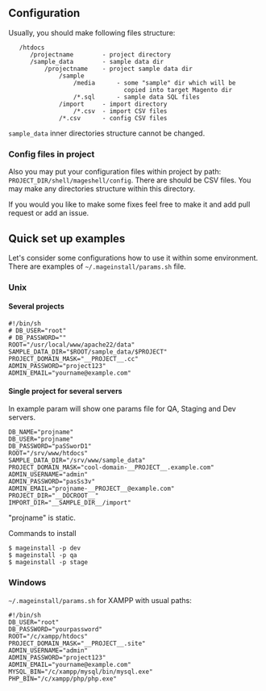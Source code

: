 ## Configuration

Usually, you should make following files structure:

       /htdocs
          /projectname        - project directory
          /sample_data        - sample data dir
              /projectname    - project sample data dir
                  /sample
                      /media      - some "sample" dir which will be
                                    copied into target Magento dir
                      /*.sql      - sample data SQL files
                  /import     - import directory
                      /*.csv  - import CSV files
                  /*.csv      - config CSV files

`sample_data` inner directories structure cannot be changed.

### Config files in project
Also you may put your configuration files within project by path:
`PROJECT_DIR/shell/mageshell/config`.
There are should be CSV files. You may make any directories structure within this directory.

If you would you like to make some fixes feel free to make it and add pull request or add an issue.

## Quick set up examples
Let's consider some configurations how to use it within some environment.
There are examples of `~/.mageinstall/params.sh` file.

### Unix
#### Several projects

    #!/bin/sh
    # DB_USER="root"
    # DB_PASSWORD=""
    ROOT="/usr/local/www/apache22/data"
    SAMPLE_DATA_DIR="$ROOT/sample_data/$PROJECT"
    PROJECT_DOMAIN_MASK="__PROJECT__.cc"
    ADMIN_PASSWORD="project123"
    ADMIN_EMAIL="yourname@example.com"


#### Single project for several servers
In example param will show one params file for QA, Staging and Dev servers.

    DB_NAME="projname"
    DB_USER="projname"
    DB_PASSWORD="paSSworD1"
    ROOT="/srv/www/htdocs"
    SAMPLE_DATA_DIR="/srv/www/sample_data"
    PROJECT_DOMAIN_MASK="cool-domain-__PROJECT__.example.com"
    ADMIN_USERNAME="admin"
    ADMIN_PASSWORD="pasSs3v"
    ADMIN_EMAIL="projname-__PROJECT__@example.com"
    PROJECT_DIR="__DOCROOT__"
    IMPORT_DIR="__SAMPLE_DIR__/import"

"projname" is static.

Commands to install

    $ mageinstall -p dev
    $ mageinstall -p qa
    $ mageinstall -p stage

### Windows

`~/.mageinstall/params.sh` for XAMPP with usual paths:

    #!/bin/sh
    DB_USER="root"
    DB_PASSWORD="yourpassword"
    ROOT="/c/xampp/htdocs"
    PROJECT_DOMAIN_MASK="__PROJECT__.site"
    ADMIN_USERNAME="admin"
    ADMIN_PASSWORD="project123"
    ADMIN_EMAIL="yourname@example.com"
    MYSQL_BIN="/c/xampp/mysql/bin/mysql.exe"
    PHP_BIN="/c/xampp/php/php.exe"
